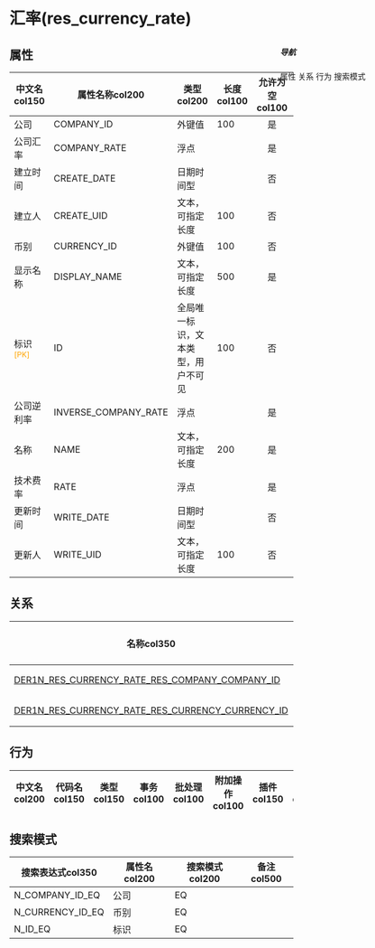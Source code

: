 # 汇率(res_currency_rate)  <!-- {docsify-ignore-all} -->


## 属性
|    中文名col150 | 属性名称col200           | 类型col200     | 长度col100    |允许为空col100    |  备注col500  |
| --------   |------------| -----  | -----  | :----: | -------- |
|公司|COMPANY_ID|外键值|100|是||
|公司汇率|COMPANY_RATE|浮点||是||
|建立时间|CREATE_DATE|日期时间型||否||
|建立人|CREATE_UID|文本，可指定长度|100|否||
|币别|CURRENCY_ID|外键值|100|否||
|显示名称|DISPLAY_NAME|文本，可指定长度|500|是||
|标识<sup class="footnote-symbol"><font color=orange>[PK]</font></sup>|ID|全局唯一标识，文本类型，用户不可见|100|否||
|公司逆利率|INVERSE_COMPANY_RATE|浮点||是||
|名称|NAME|文本，可指定长度|200|是||
|技术费率|RATE|浮点||是||
|更新时间|WRITE_DATE|日期时间型||否||
|更新人|WRITE_UID|文本，可指定长度|100|否||


## 关系

<el-row>
<el-tabs v-model="show_der">
<el-tab-pane label="从关系" name="minor">

|  名称col350   | 主实体col200   | 关系类型col200   |    备注col500  |
| -------- |---------- |-----------|----- |
|[DER1N_RES_CURRENCY_RATE_RES_COMPANY_COMPANY_ID](der/DER1N_RES_CURRENCY_RATE_RES_COMPANY_COMPANY_ID)|[公司(RES_COMPANY)](module/base/res_company)|1:N关系||
|[DER1N_RES_CURRENCY_RATE_RES_CURRENCY_CURRENCY_ID](der/DER1N_RES_CURRENCY_RATE_RES_CURRENCY_CURRENCY_ID)|[币别(RES_CURRENCY)](module/base/res_currency)|1:N关系||

</el-tab-pane>
</el-tabs>
</el-row>

## 行为
| 中文名col200    | 代码名col150    | 类型col150    | 事务col100   | 批处理col100   | 附加操作col100  | 插件col150    |  备注col300  |
| -------- |---------- |----------- |:----:|:----:|---------| ----- | ----- |

## 搜索模式
|   搜索表达式col350   |    属性名col200    |    搜索模式col200        |备注col500  |
| -------- |------------|------------|------|
|N_COMPANY_ID_EQ|公司|EQ||
|N_CURRENCY_ID_EQ|币别|EQ||
|N_ID_EQ|标识|EQ||

<div style="display: block; overflow: hidden; position: fixed; top: 140px; right: 100px;">

##### 导航
<el-anchor >
<el-anchor-link :href="`#/module/base/res_currency_rate?id=属性`">
  属性
</el-anchor-link>
<el-anchor-link :href="`#/module/base/res_currency_rate?id=关系`">
  关系
</el-anchor-link>
<el-anchor-link :href="`#/module/base/res_currency_rate?id=行为`">
  行为
</el-anchor-link>
<el-anchor-link :href="`#/module/base/res_currency_rate?id=搜索模式`">
  搜索模式
</el-anchor-link>
</el-anchor>
</div>

<script>
 const { createApp } = Vue
  createApp({
    data() {
      return {
show_der:'minor',


      }
    },
    methods: {
    }
  }).use(ElementPlus).mount('#app')
</script>